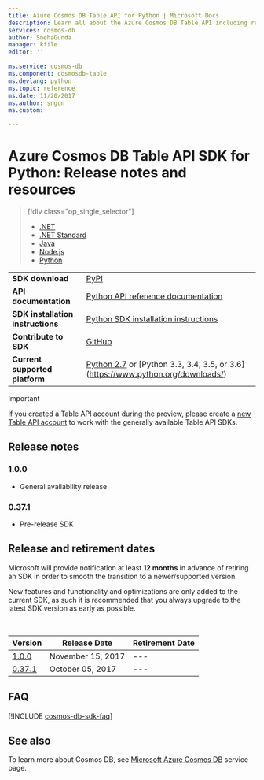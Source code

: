 ```yaml
---
title: Azure Cosmos DB Table API for Python | Microsoft Docs
description: Learn all about the Azure Cosmos DB Table API including release dates, retirement dates, and changes made between each version.
services: cosmos-db
author: SnehaGunda
manager: kfile
editor: ''

ms.service: cosmos-db
ms.component: cosmosdb-table
ms.devlang: python
ms.topic: reference
ms.date: 11/20/2017
ms.author: sngun
ms.custom: 

---
```

# Azure Cosmos DB Table API SDK for Python: Release notes and resources
> [!div class="op_single_selector"]
> * [.NET](table-sdk-dotnet.md)
> * [.NET Standard](table-sdk-dotnet-standard.md)
> * [Java](table-sdk-java.md)
> * [Node.js](table-sdk-nodejs.md)
> * [Python](table-sdk-python.md)
 

|   |   |
|---|---|
|**SDK download**|[PyPI](https://pypi.python.org/pypi/azure-cosmosdb-table/)|
|**API documentation**|[Python API reference documentation](https://azure.github.io/azure-cosmosdb-python/)|
|**SDK installation instructions**|[Python SDK installation instructions](https://github.com/Azure/azure-cosmosdb-python/tree/master/azure-cosmosdb-table)|
|**Contribute to SDK**|[GitHub](https://github.com/Azure/azure-cosmosdb-python/tree/master/azure-cosmosdb-table)|
|**Current supported platform**|[Python 2.7](https://www.python.org/downloads/) or [Python 3.3, 3.4, 3.5, or 3.6] (https://www.python.org/downloads/)|

> [!IMPORTANT]
> If you created a Table API account during the preview, please create a [new Table API account](create-table-dotnet.md#create-a-database-account) to work with the generally available Table API SDKs.
>

## Release notes

### <a name="1.0.0"/>1.0.0
* General availability release

### <a name="0.37.1"/>0.37.1
* Pre-release SDK

## Release and retirement dates
Microsoft will provide notification at least **12 months** in advance of retiring an SDK in order to smooth the transition to a newer/supported version.

New features and functionality and optimizations are only added to the current SDK, as such it is  recommended that you always upgrade to the latest SDK version as early as possible. 

<br/>

| Version | Release Date | Retirement Date |
| --- | --- | --- |
| [1.0.0](#1.0.0) |November 15, 2017 |--- |
| [0.37.1](#0.37.1) |October 05, 2017 |--- |


## FAQ
[!INCLUDE [cosmos-db-sdk-faq](../../includes/cosmos-db-sdk-faq.md)]

## See also
To learn more about Cosmos DB, see [Microsoft Azure Cosmos DB](https://azure.microsoft.com/services/cosmos-db/) service page. 

